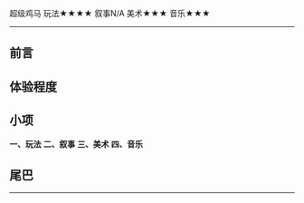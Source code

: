 超级鸡马
玩法★★★★
叙事N/A
美术★★★
音乐★★★

-----------------------------------------------------------

## 前言

## 体验程度

## 小项
**一、玩法**
**二、叙事**
**三、美术**
**四、音乐**

## 尾巴

-----------------------------------------------------------
